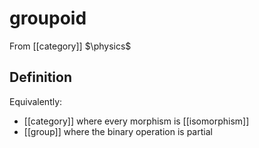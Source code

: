 # groupoid
From [[category]]
$\physics$
## Definition
Equivalently:
- [[category]] where every morphism is [[isomorphism]]
- [[group]] where the binary operation is partial